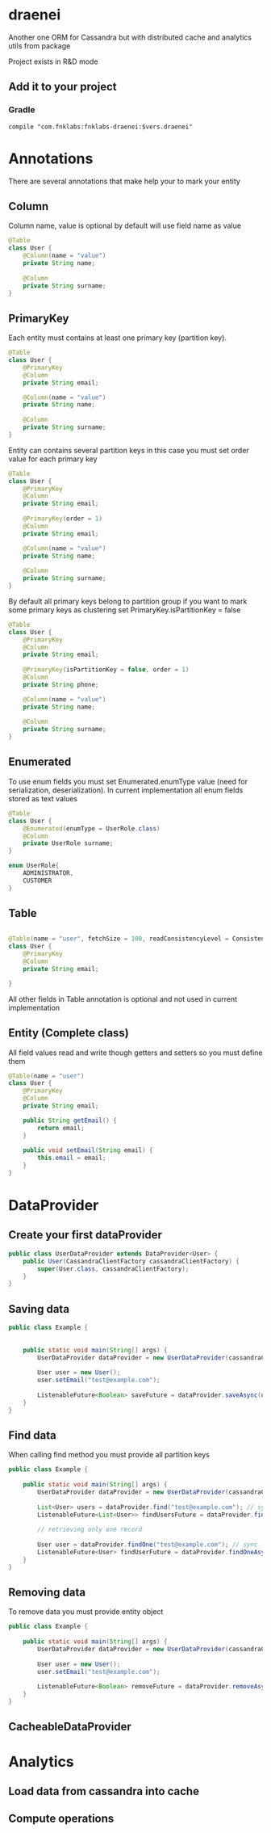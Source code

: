 # draenei
Another one ORM for Cassandra but with distributed cache and analytics utils from package

Project exists in R&D mode

## Add it to your project 

### Gradle 

```
compile "com.fnklabs:fnklabs-draenei:$vers.draenei"
```

# Annotations
There are several annotations that make help your to mark your entity 

## Column

Column name, value is optional by default will use field name as value

```java
@Table
class User {
    @Column(name = "value")
    private String name;
    
    @Column
    private String surname;
}
```

## PrimaryKey

Each entity must contains at least one primary key (partition key).

```java
@Table
class User {
    @PrimaryKey
    @Column
    private String email;

    @Column(name = "value")
    private String name;
    
    @Column
    private String surname;
}
```

Entity can contains several partition keys in this case you must set order value for each primary key
 
```java
@Table
class User {
    @PrimaryKey
    @Column
    private String email;
    
    @PrimaryKey(order = 1)
    @Column
    private String email;

    @Column(name = "value")
    private String name;
    
    @Column
    private String surname;
}
```

By default all primary keys belong to partition group if you want to mark some primary keys as clustering set PrimaryKey.isPartitionKey = false

```java
@Table
class User {
    @PrimaryKey
    @Column
    private String email;
    
    @PrimaryKey(isPartitionKey = false, order = 1)
    @Column
    private String phone;

    @Column(name = "value")
    private String name;
    
    @Column
    private String surname;
}
```

## Enumerated

To use enum fields you must set Enumerated.enumType value (need for serialization, deserialization). In current implementation all enum fields stored as text values

```java
@Table
class User {
    @Enumerated(enumType = UserRole.class)
    @Column
    private UserRole surname;
}

enum UserRole{
    ADMINISTRATOR,
    CUSTOMER
}
```

## Table

```java

@Table(name = "user", fetchSize = 100, readConsistencyLevel = ConsistencyLevel.QUORUM, writeConsistencyLevel = ConsistencyLevel.QUORUM)
class User {
    @PrimaryKey
    @Column
    private String email;

}
``` 
All other fields in Table annotation is optional and not used in current implementation

## Entity (Complete class)
All field values read and write though getters and setters so you must define them

```java
@Table(name = "user")
class User {
    @PrimaryKey
    @Column
    private String email;

    public String getEmail() {
        return email;
    }
    
    public void setEmail(String email) {
        this.email = email;
    }
}

``` 


# DataProvider


## Create your first dataProvider

```java
public class UserDataProvider extends DataProvider<User> {
    public User(CassandraClientFactory cassandraClientFactory) {
        super(User.class, cassandraClientFactory);
    }
}
```

## Saving data

```java
public class Example {
    
    
    public static void main(String[] args) {
        UserDataProvider dataProvider = new UserDataProvider(cassandraClientFactory);
        
        User user = new User();
        user.setEmail("test@example.com");
        
        ListenableFuture<Boolean> saveFuture = dataProvider.saveAsync(user);
    }
}
```

## Find data

When calling find method you must provide all partition keys

```java
public class Example {
    
    public static void main(String[] args) {
        UserDataProvider dataProvider = new UserDataProvider(cassandraClientFactory);
        
        List<User> users = dataProvider.find("test@example.com"); // sync
        ListenableFuture<List<User>> findUsersFuture = dataProvider.findAsync("test@example.com"); // async
        
        // retrieving only one record
        
        User user = dataProvider.findOne("test@example.com"); // sync
        ListenableFuture<User> findUserFuture = dataProvider.findOneAsync("test@example.com"); // async
    }
}
```

## Removing data

To remove data you must provide entity object

```java
public class Example {
    
    public static void main(String[] args) {
        UserDataProvider dataProvider = new UserDataProvider(cassandraClientFactory);
        
        User user = new User();
        user.setEmail("test@example.com");
        
        ListenableFuture<Boolean> removeFuture = dataProvider.removeAsync(user);
    }
}
```


## CacheableDataProvider
# Analytics
## Load data from cassandra into cache
## Compute operations